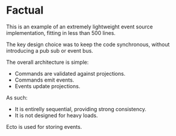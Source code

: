 # Factual

This is an example of an extremely lightweight event source implementation, fitting in less than 500 lines.

The key design choice was to keep the code synchronous, without introducing a pub sub or event bus.

The overall architecture is simple:

- Commands are validated against projections.
- Commands emit events.
- Events update projections.

As such:

- It is entirelly sequential, providing strong consistency.
- It is not designed for heavy loads.

Ecto is used for storing events.
